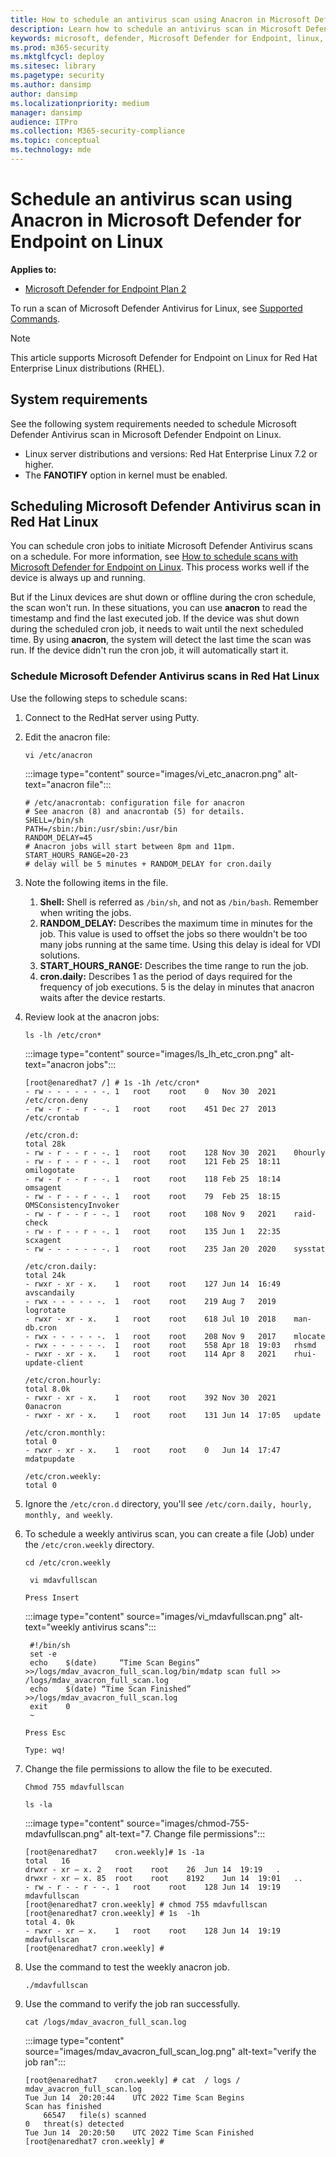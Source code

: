 ```yaml
---
title: How to schedule an antivirus scan using Anacron in Microsoft Defender for Endpoint on Linux
description: Learn how to schedule an antivirus scan in Microsoft Defender for Endpoint on Linux for better protection of your organization's assets.
keywords: microsoft, defender, Microsoft Defender for Endpoint, linux, scans, antivirus, microsoft defender for endpoint on linux
ms.prod: m365-security
ms.mktglfcycl: deploy
ms.sitesec: library
ms.pagetype: security
ms.author: dansimp
author: dansimp
ms.localizationpriority: medium
manager: dansimp
audience: ITPro
ms.collection: M365-security-compliance
ms.topic: conceptual
ms.technology: mde
---
```


# Schedule an antivirus scan using Anacron in Microsoft Defender for Endpoint on Linux

**Applies to:**
- [Microsoft Defender for Endpoint Plan 2](https://go.microsoft.com/fwlink/p/?linkid=2154037)


To run a scan of Microsoft Defender Antivirus for Linux, see [Supported Commands](/microsoft-365/security/defender-endpoint/linux-resources#supported-commands).

> [!NOTE]
> This article supports Microsoft Defender for Endpoint on Linux for Red Hat Enterprise Linux distributions (RHEL).

## System requirements

See the following system requirements needed to schedule Microsoft Defender Antivirus scan in Microsoft Defender Endpoint on Linux.

- Linux server distributions and versions: Red Hat Enterprise Linux 7.2 or higher.
- The **FANOTIFY** option in kernel must be enabled.

## Scheduling Microsoft Defender Antivirus scan in Red Hat Linux

You can schedule cron jobs to initiate Microsoft Defender Antivirus scans on a schedule. For more information, see [How to schedule scans with Microsoft Defender for Endpoint on Linux](linux-schedule-scan-mde.md). This process works well if the device is always up and running. 

But if the Linux devices are shut down or offline during the cron schedule, the scan won't run. In these situations, you can use **anacron** to read the timestamp and find the last executed job. If the device was shut down during the scheduled cron job, it needs to wait until the next scheduled time. By using **anacron**, the system will detect the last time the scan was run. If the device didn't run the cron job, it will automatically start it. 

### Schedule Microsoft Defender Antivirus scans in Red Hat Linux

Use the following steps to schedule scans:

1. Connect to the RedHat server using Putty.
1. Edit the anacron file: 

    ```vi /etc/anacron```

    :::image type="content" source="images/vi_etc_anacron.png" alt-text="anacron file":::

    ```
    # /etc/anacrontab: configuration file for anacron
    # See anacron (8) and anacrontab (5) for details.
    SHELL=/bin/sh
    PATH=/sbin:/bin:/usr/sbin:/usr/bin
    RANDOM_DELAY=45
    # Anacron jobs will start between 8pm and 11pm.
    START_HOURS_RANGE=20-23
    # delay will be 5 minutes + RANDOM_DELAY for cron.daily
    ```

1. Note the following items in the file.
    1. **Shell:** Shell is referred as ```/bin/sh```, and not as ```/bin/bash```. Remember when writing the jobs.
    1. **RANDOM_DELAY:** Describes the maximum time in minutes for the job. This value is used to offset the jobs so there wouldn't be too many jobs running at the same time. Using this delay is ideal for VDI solutions.
    1. **START_HOURS_RANGE:** Describes the time range to run the job.
    1. **cron.daily:** Describes 1 as the period of days required for the frequency of job executions. 5 is the delay in minutes that anacron waits after the device restarts.

1. Review look at the anacron jobs:

    ```ls -lh /etc/cron*```

    :::image type="content" source="images/ls_lh_etc_cron.png" alt-text="anacron jobs":::

    ```
    [root@enaredhat7 /] # 1s -1h /etc/cron*
    - rw - - - - - - -.	1	root	root	0	Nov	30	2021	/etc/cron.deny
    - rw - r - - r - -.	1	root	root	451	Dec	27	2013	/etc/crontab

    /etc/cron.d:
    total 28k
    - rw - r - - r - -.	1	root	root	128	Nov	30	2021	0hourly
    - rw - r - - r - -.	1	root	root	121	Feb	25	18:11	omilogotate
    - rw - r - - r - -.	1	root	root	118	Feb	25	18:14	omsagent
    - rw - r - - r - -.	1	root	root	79	Feb	25	18:15	OMSConsistencyInvoker
    - rw - r - - r - -.	1	root	root	108	Nov	9	2021	raid-check
    - rw - r - - r - -.	1	root	root	135	Jun	1	22:35	scxagent
    - rw - - - - - - -.	1	root	root	235	Jan	20	2020	sysstat

    /etc/cron.daily:
    total 24k
    - rwxr - xr - x.	1	root	root	127	Jun	14	16:49	avscandaily
    - rwx - - - - - -.	1	root	root	219	Aug	7	2019	logrotate
    - rwxr - xr - x.	1	root	root	618	Jul	10	2018	man-db.cron
    - rwx - - - - - -.	1	root	root	208	Nov	9	2017	mlocate
    - rwx - - - - - -.	1	root	root	558	Apr	18	19:03	rhsmd
    - rwxr - xr - x.	1	root	root	114	Apr	8	2021	rhui-update-client

    /etc/cron.hourly:
    total 8.0k
    - rwxr - xr - x.	1	root	root	392	Nov	30	2021	0anacron
    - rwxr - xr - x.	1	root	root	131	Jun	14	17:05	update

    /etc/cron.monthly:
    total 0
    - rwxr - xr - x.	1	root	root	0	Jun	14	17:47	mdatpupdate
    
    /etc/cron.weekly:
    total 0
    ```

1. Ignore the ```/etc/cron.d``` directory, you'll see ```/etc/corn.daily, hourly, monthly, and weekly```. 

1. To schedule a weekly antivirus scan, you can create a file (Job) under the ```/etc/cron.weekly``` directory.

    ```cd /etc/cron.weekly```

   ``` vi mdavfullscan```

    ```Press Insert```
    
    :::image type="content" source="images/vi_mdavfullscan.png" alt-text="weekly antivirus scans":::

   ```
    #!/bin/sh
    set	-e
    echo	$(date)		“Time Scan Begins”	>>/logs/mdav_avacron_full_scan.log/bin/mdatp scan full >> /logs/mdav_avacron_full_scan.log
    echo	$(date) “Time Scan Finished”		>>/logs/mdav_avacron_full_scan.log
    exit	0
    ~
    ```

    ```Press Esc```

    ```Type: wq!```

1. Change the file permissions to allow the file to be executed.

    ```Chmod 755 mdavfullscan```

    ```ls -la```

    :::image type="content" source="images/chmod-755-mdavfullscan.png" alt-text="7.	Change file permissions":::

    ```
    [root@enaredhat7 	cron.weekly]# 1s -1a
    total	16
    drwxr - xr – x.	2	root	root	26	Jun	14	19:19	.
    drwxr - xr – x.	85	root	root	8192	Jun	14	19:01	..
    - rw - r - - r - -.	1	root	root	128	Jun	14	19:19	mdavfullscan
    [root@enaredhat7 cron.weekly] #	chmod 755 mdavfullscan
    [root@enaredhat7 cron.weekly] # 1s	-1h
    total 4. 0k
    - rwxr - xr – x.	1	root	root	128	Jun	14	19:19	mdavfullscan
    [root@enaredhat7 cron.weekly] #
    ```

1. Use the command to test the weekly anacron job.
    
    ```./mdavfullscan```

1. Use the command to verify the job ran successfully.

    ```cat /logs/mdav_avacron_full_scan.log```

    :::image type="content" source="images/mdav_avacron_full_scan_log.png" alt-text="verify the job ran":::

    ```
    [root@enaredhat7 	cron.weekly] # cat	/ logs / mdav_avacron_full_scan.log
    Tue Jun	14	20:20:44	UTC	2022 Time Scan Begins
    Scan has finished
    	66547	file(s) scanned
    0	threat(s) detected
    Tue Jun	14	20:20:50	UTC 2022 Time Scan Finished
    [root@enaredhat7 cron.weekly] #
    ```
